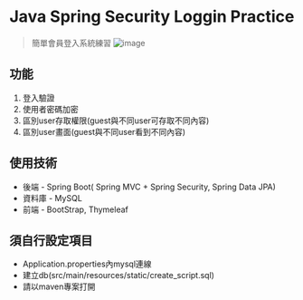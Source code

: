 # Java Spring Security Loggin Practice

> 簡單會員登入系統練習
![image](https://i.imgur.com/m7zd4Mk.png)

## 功能
1. 登入驗證
2. 使用者密碼加密
3. 區別user存取權限(guest與不同user可存取不同內容)
4. 區別user畫面(guest與不同user看到不同內容)

## 使用技術
- 後端 - Spring Boot( Spring MVC + Spring Security, Spring Data JPA)
- 資料庫 - MySQL
- 前端 - BootStrap, Thymeleaf

## 須自行設定項目
- Application.properties內mysql連線
- 建立db(src/main/resources/static/create_script.sql)
- 請以maven專案打開
